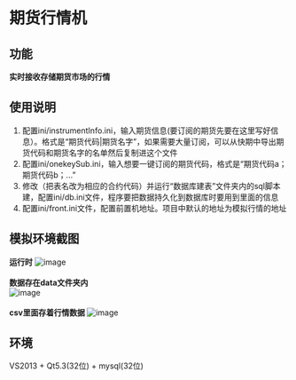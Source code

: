 # 期货行情机
## 功能

**实时接收存储期货市场的行情**

## 使用说明
1. 配置ini/instrumentInfo.ini，输入期货信息(要订阅的期货先要在这里写好信息）。格式是“期货代码|期货名字”，如果需要大量订阅，可以从快期中导出期货代码和期货名字的名单然后复制进这个文件
2. 配置ini/onekeySub.ini，输入想要一键订阅的期货代码，格式是“期货代码a；期货代码b；...”
3. 修改（把表名改为相应的合约代码）并运行“数据库建表”文件夹内的sql脚本建，配置ini/db.ini文件，程序要把数据持久化到数据库时要用到里面的信息
4. 配置ini/front.ini文件，配置前置机地址。项目中默认的地址为模拟行情的地址

## 模拟环境截图
**运行时**
![image](https://raw.githubusercontent.com/zhuzhenpeng/CTP-MarketDataMachine/master/images/running.jpg)
<br>
<br>
**数据存在data文件夹内**<br>
![image](https://raw.githubusercontent.com/zhuzhenpeng/CTP-MarketDataMachine/master/images/csv_example1.jpg)
<br>
<br>
**csv里面存着行情数据**
![image](https://raw.githubusercontent.com/zhuzhenpeng/CTP-MarketDataMachine/master/images/csv_example2.jpg)

## 环境
VS2013 + Qt5.3(32位) + mysql(32位)
